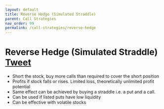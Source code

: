 ```yaml
---
layout: default
title: Reverse Hedge (Simulated Straddle)
parent: Call Strategies
nav_order: 99
permalink: /call-strategies/reverse-hedge
---
```

# Reverse Hedge (Simulated Straddle) <a href="https://twitter.com/share?ref_src=twsrc%5Etfw" class="twitter-share-button" data-text="Quick reference guide for Reverse Hedge (Simulated Straddle) #optionstrategy via #optionnotes" data-url="http://optionnotes.com/call-strategies/reverse-hedge" data-related="" data-show-count="false">Tweet</a><script async src="https://platform.twitter.com/widgets.js" charset="utf-8"></script>
- Short the stock, buy more calls than required to cover the short position
- Profits if stock falls or rises. Limited loss, theoretically unlimited profit potential
- Same effect can be achieved by buying a straddle i.e. a put and a call.
- Can be used if listed puts have low liquidity
- Can be effective with volatile stocks